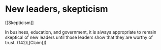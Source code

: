 # New leaders, skepticism

[[Skepticism]]

In business, education, and government, it is always appropriate to remain skeptical of new leaders until those leaders show that they are worthy of trust.
(142/[[Claim]])